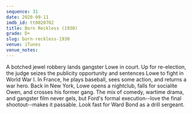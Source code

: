 ```yaml
---
sequence: 31
date: 2020-09-11
imdb_id: tt0020702
title: Born Reckless (1930)
grade: D+
slug: born-reckless-1930
venue: iTunes
venue_notes:
---
```


A botched jewel robbery lands gangster Lowe in court. Up for re-election, the judge seizes the publicity opportunity and sentences Lowe to fight in World War I. In France, he plays baseball, sees some action, and returns a war hero. Back in New York, Lowe opens a nightclub, falls for socialite Owen, and crosses his former gang. The mix of comedy, wartime drama, and gangster film never gels, but Ford's formal execution--love the final shootout--makes it passable. Look fast for Ward Bond as a drill sergeant.

